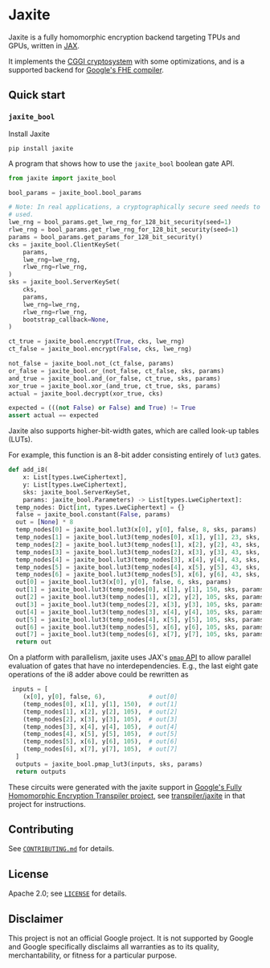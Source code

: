 # Jaxite

Jaxite is a fully homomorphic encryption backend targeting TPUs and GPUs,
written in [JAX](https://github.com/google/jax).

It implements the [CGGI cryptosystem](https://eprint.iacr.org/2018/421) with
some optimizations, and is a supported backend for [Google's FHE
compiler](https://github.com/google/fully-homomorphic-encryption).

## Quick start

### `jaxite_bool`

Install Jaxite

```shell
pip install jaxite
```

A program that shows how to use the `jaxite_bool` boolean gate API.

```python
from jaxite import jaxite_bool

bool_params = jaxite_bool.bool_params

# Note: In real applications, a cryptographically secure seed needs to be
# used.
lwe_rng = bool_params.get_lwe_rng_for_128_bit_security(seed=1)
rlwe_rng = bool_params.get_rlwe_rng_for_128_bit_security(seed=1)
params = bool_params.get_params_for_128_bit_security()
cks = jaxite_bool.ClientKeySet(
    params,
    lwe_rng=lwe_rng,
    rlwe_rng=rlwe_rng,
)
sks = jaxite_bool.ServerKeySet(
    cks,
    params,
    lwe_rng=lwe_rng,
    rlwe_rng=rlwe_rng,
    bootstrap_callback=None,
)

ct_true = jaxite_bool.encrypt(True, cks, lwe_rng)
ct_false = jaxite_bool.encrypt(False, cks, lwe_rng)

not_false = jaxite_bool.not_(ct_false, params)
or_false = jaxite_bool.or_(not_false, ct_false, sks, params)
and_true = jaxite_bool.and_(or_false, ct_true, sks, params)
xor_true = jaxite_bool.xor_(and_true, ct_true, sks, params)
actual = jaxite_bool.decrypt(xor_true, cks)

expected = (((not False) or False) and True) != True
assert actual == expected
```

Jaxite also supports higher-bit-width gates, which are called look-up tables
(LUTs).

For example, this function is an 8-bit adder consisting entirely of `lut3`
gates.

```python
def add_i8(
    x: List[types.LweCiphertext],
    y: List[types.LweCiphertext],
    sks: jaxite_bool.ServerKeySet,
    params: jaxite_bool.Parameters) -> List[types.LweCiphertext]:
  temp_nodes: Dict[int, types.LweCiphertext] = {}
  false = jaxite_bool.constant(False, params)
  out = [None] * 8
  temp_nodes[0] = jaxite_bool.lut3(x[0], y[0], false, 8, sks, params)
  temp_nodes[1] = jaxite_bool.lut3(temp_nodes[0], x[1], y[1], 23, sks, params)
  temp_nodes[2] = jaxite_bool.lut3(temp_nodes[1], x[2], y[2], 43, sks, params)
  temp_nodes[3] = jaxite_bool.lut3(temp_nodes[2], x[3], y[3], 43, sks, params)
  temp_nodes[4] = jaxite_bool.lut3(temp_nodes[3], x[4], y[4], 43, sks, params)
  temp_nodes[5] = jaxite_bool.lut3(temp_nodes[4], x[5], y[5], 43, sks, params)
  temp_nodes[6] = jaxite_bool.lut3(temp_nodes[5], x[6], y[6], 43, sks, params)
  out[0] = jaxite_bool.lut3(x[0], y[0], false, 6, sks, params)
  out[1] = jaxite_bool.lut3(temp_nodes[0], x[1], y[1], 150, sks, params)
  out[2] = jaxite_bool.lut3(temp_nodes[1], x[2], y[2], 105, sks, params)
  out[3] = jaxite_bool.lut3(temp_nodes[2], x[3], y[3], 105, sks, params)
  out[4] = jaxite_bool.lut3(temp_nodes[3], x[4], y[4], 105, sks, params)
  out[5] = jaxite_bool.lut3(temp_nodes[4], x[5], y[5], 105, sks, params)
  out[6] = jaxite_bool.lut3(temp_nodes[5], x[6], y[6], 105, sks, params)
  out[7] = jaxite_bool.lut3(temp_nodes[6], x[7], y[7], 105, sks, params)
  return out
```

On a platform with parallelism, jaxite uses JAX's [`pmap`
API](https://jax.readthedocs.io/en/latest/_autosummary/jax.pmap.html) to allow
parallel evaluation of gates that have no interdependencies. E.g., the last
eight gate operations of the i8 adder above could be rewritten as

```python
 inputs = [
    (x[0], y[0], false, 6),            # out[0]
    (temp_nodes[0], x[1], y[1], 150),  # out[1]
    (temp_nodes[1], x[2], y[2], 105),  # out[2]
    (temp_nodes[2], x[3], y[3], 105),  # out[3]
    (temp_nodes[3], x[4], y[4], 105),  # out[4]
    (temp_nodes[4], x[5], y[5], 105),  # out[5]
    (temp_nodes[5], x[6], y[6], 105),  # out[6]
    (temp_nodes[6], x[7], y[7], 105),  # out[7]
  ]
  outputs = jaxite_bool.pmap_lut3(inputs, sks, params)
  return outputs
```

These circuits were generated with the jaxite support in [Google's Fully
Homomorphic Encryption Transpiler
project](https://github.com/google/fully-homomorphic-encryption), see
[transpiler/jaxite](https://github.com/google/fully-homomorphic-encryption/tree/main/transpiler/jaxite)
in that project for instructions.

## Contributing

See [`CONTRIBUTING.md`](CONTRIBUTING.md) for details.

## License

Apache 2.0; see [`LICENSE`](LICENSE) for details.

## Disclaimer

This project is not an official Google project. It is not supported by Google
and Google specifically disclaims all warranties as to its quality,
merchantability, or fitness for a particular purpose.

